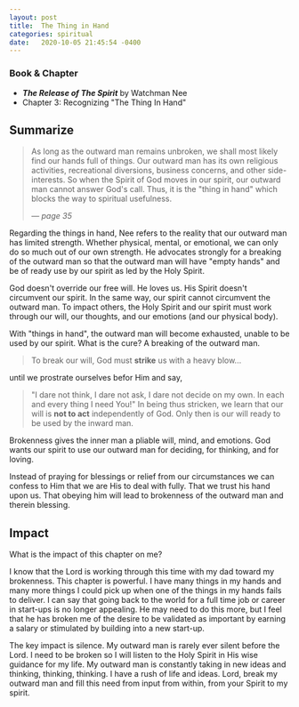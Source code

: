 ```yaml
---
layout: post
title:  The Thing in Hand
categories: spiritual
date:   2020-10-05 21:45:54 -0400
---
```


### Book & Chapter

- ___The Release of The Spirit___ by Watchman Nee
- Chapter 3: Recognizing "The Thing In Hand"

## Summarize

>  As long as the outward man remains unbroken, we shall most likely find our hands full of things.  Our outward man has its own religious activities, recreational diversions, business concerns, and other side-interests. So when the Spirit of God moves in our spirit, our outward man cannot answer God's call.  Thus, it is the "thing in hand" which blocks the way to spiritual usefulness.
>
> &mdash; <cite>page 35</cite>

Regarding the things in hand, Nee refers to the reality that our outward man has limited strength.  Whether physical, mental, or emotional, we can only do so much out of our own strength.  He advocates strongly for a breaking of the outward man so that the outward man will have "empty hands" and be of ready use by our spirit as led by the Holy Spirit.

God doesn't override our free will.  He loves us.  His Spirit doesn't circumvent our spirit.  In the same way, our spirit cannot circumvent the outward man.  To impact others, the Holy Spirit and our spirit must work through our will, our thoughts, and our emotions (and our physical body).  

With "things in hand", the outward man will become exhausted, unable to be used by our spirit.  What is the cure?  A breaking of the outward man.

> To break our will, God must __strike__ us with a heavy blow...

until we prostrate ourselves befor Him and say, 

> "I dare not think, I dare not ask, I dare not decide on my own.  In each and every thing I need You!"  In being thus stricken, we learn that our will is __not to act__ independently of God.  Only then is our will ready to be used by the inward man.

Brokenness gives the inner man a pliable will, mind, and emotions.  God wants our spirit to use our outward man for deciding, for thinking, and for loving.

Instead of praying for blessings or relief from our circumstances we can confess to Him that we are His to deal with fully.  That we trust his hand upon us.  That obeying him will lead to brokenness of the outward man and therein blessing.

## Impact

What is the impact of this chapter on me?

I know that the Lord is working through this time with my dad toward my brokenness.  This chapter is powerful.  I have many things in my hands and many more things I could pick up when one of the things in my hands fails to deliver.  I can say that going back to the world for a full time job or career in start-ups is no longer appealing.  He may need to do this more, but I feel that he has broken me of the desire to be validated as important by earning a salary or stimulated by building into a new start-up.

The key impact is silence.  My outward man is rarely ever silent before the Lord.  I need to be broken so I will listen to the Holy Spirit in His wise guidance for my life.  My outward man is constantly taking in new ideas and thinking, thinking, thinking.  I have a rush of life and ideas.  Lord, break my outward man and fill this need from input from within, from your Spirit to my spirit.
